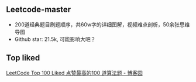 
## Leetcode-master

*  200道经典题目刷题顺序，共60w字的详细图解，视频难点剖析，50余张思维导图
*  Github star: 21.5k, 可能影响大吧？


[](https://github.com/youngyangyang04/leetcode-master)

## Top liked

[LeetCode Top 100 Liked 点赞最高的100 道算法题 - 博客园](https://www.cnblogs.com/fuxuemingzhu/p/15435728.html)